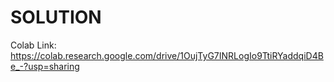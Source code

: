 # SOLUTION

Colab Link: https://colab.research.google.com/drive/1OujTyG7INRLogIo9TtiRYaddqiD4Be_-?usp=sharing
